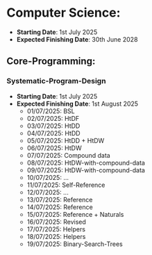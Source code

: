 # Computer Science:
* **Starting Date**: 1st July 2025
* **Expected Finishing Date**: 30th June 2028

## Core-Programming: 

### Systematic-Program-Design
* **Starting Date**: 1st July 2025
* **Expected Finishing Date**: 1st August 2025
    * 01/07/2025:  BSL
    * 02/07/2025:  HtDF
    * 03/07/2025:  HtDD
    * 04/07/2025:  HtDD
    * 05/07/2025:  HtDD + HtDW
    * 06/07/2025:  HtDW
    * 07/07/2025:  Compound data
    * 08/07/2025:  HtDW-with-compound-data
    * 09/07/2025:  HtDW-with-compound-data
    * 10/07/2025:  ...
    * 11/07/2025:  Self-Reference
    * 12/07/2025:  ...
    * 13/07/2025:  Reference
    * 14/07/2025:  Reference
    * 15/07/2025:  Reference + Naturals
    * 16/07/2025:  Revised
    * 17/07/2025:  Helpers
    * 18/07/2025:  Helpers
    * 19/07/2025:  Binary-Search-Trees
